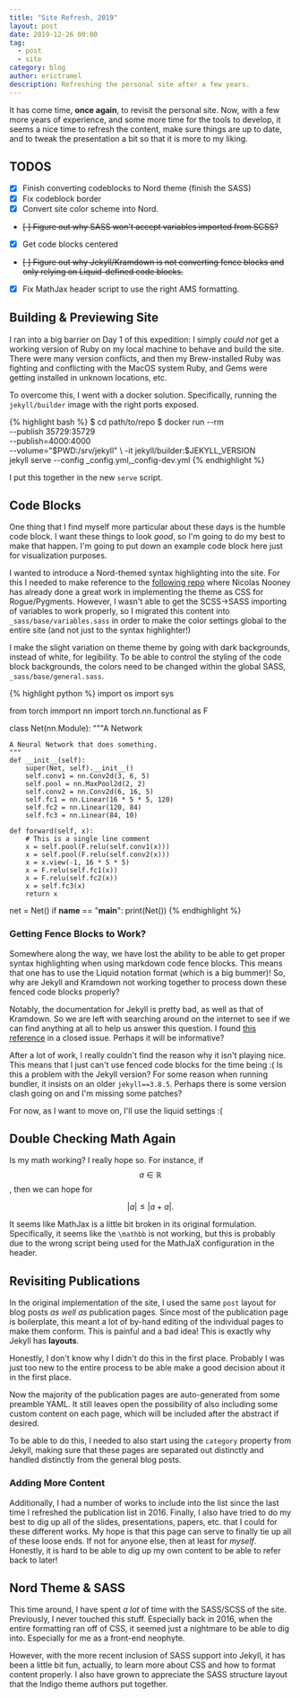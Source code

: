 ```yaml
---
title: "Site Refresh, 2019"
layout: post
date: 2019-12-26 00:00
tag:
  - post
  - site
category: blog
author: erictramel
description: Refreshing the personal site after a few years.
---
```


It has come time, **once again**, to revisit the personal site. Now, with a few 
more years of experience, and some more time for the tools to develop, it seems
a nice time to refresh the content, make sure things are up to date, and to
tweak the presentation a bit so that it is more to my liking.

## TODOS

- [x] Finish converting codeblocks to Nord theme (finish the SASS)
- [x] Fix codeblock border
- [x] Convert site color scheme into Nord.
- ~~[ ] Figure out why SASS won't accept variables imported from SCSS?~~
- [x] Get code blocks centered
- ~~[ ] Figure out why Jekyll/Kramdown is not converting fence blocks and only relying on Liquid-defined code blocks.~~
- [x] Fix MathJax header script to use the right AMS formatting.


## Building & Previewing Site

I ran into a big barrier on Day 1 of this expedition: I simply _could not_ get
a working version of Ruby on my local machine to behave and build the site. There
were many version conflicts, and then my Brew-installed Ruby was fighting and 
conflicting with the MacOS system Ruby, and Gems were getting installed in 
unknown locations, etc.

To overcome this, I went with a docker solution. Specifically, running the 
`jekyll/builder` image with the right ports exposed. 

{% highlight bash %}
$ cd path/to/repo
$ docker run --rm \
 --publish 35729:35729 \
 --publish=4000:4000 \
 --volume="$PWD:/srv/jekyll" \
 -it jekyll/builder:$JEKYLL_VERSION \
 jekyll serve --config _config.yml,_config-dev.yml
{% endhighlight %}

I put this together in the new `serve` script.

## Code Blocks

One thing that I find myself more particular about these days is the humble
code block. I want these things to look _good_, so I'm going to do my best
to make that happen. I'm going to put down an example code block here
just for visualization purposes.

I wanted to introduce a Nord-themed syntax highlighting into the site. For this
I needed to make reference to the [following repo](https://github.com/nnooney/jekyll-theme-nn) where
Nicolas Nooney has already done a great work in implementing the theme as CSS for Rogue/Pygments.
However, I wasn't able to get the SCSS->SASS importing of variables to work
properly, so I migrated this content into `_sass/base/variables.sass` in order
to make the color settings global to the entire site (and not just to the
syntax highlighter!)

I make the slight variation on theme theme by going with dark backgrounds,
instead of white, for legibility. To be able to control the styling of the 
code block backgrounds, the colors need to be changed within the 
global SASS, `_sass/base/general.sass`.

{% highlight python %}
import os
import sys

from torch immport nn
import torch.nn.functional as F

class Net(nn.Module):
    """A Network
    
    A Neural Network that does something.
    """ 
    def __init__(self):
        super(Net, self).__init__()
        self.conv1 = nn.Conv2d(3, 6, 5)
        self.pool = nn.MaxPool2d(2, 2)
        self.conv2 = nn.Conv2d(6, 16, 5)
        self.fc1 = nn.Linear(16 * 5 * 5, 120)
        self.fc2 = nn.Linear(120, 84)
        self.fc3 = nn.Linear(84, 10)

    def forward(self, x):
        # This is a single line comment
        x = self.pool(F.relu(self.conv1(x)))
        x = self.pool(F.relu(self.conv2(x)))
        x = x.view(-1, 16 * 5 * 5)
        x = F.relu(self.fc1(x))
        x = F.relu(self.fc2(x))
        x = self.fc3(x)
        return x

net = Net()
if __name__ == "__main__":
    print(Net())
{% endhighlight %}


### Getting Fence Blocks to Work?

Somewhere along the way, we have lost the ability to be able
to get proper syntax highlighting when using markdown code fence
blocks. This means that one has to use the Liquid notation format
(which is a big bummer)! So, why are Jekyll and Kramdown not
working together to process down these fenced code blocks properly?

Notably, the documentation for Jekyll is pretty bad, as well as
that of Kramdown. So we are left with searching around on the
internet to see if we can find anything at all to help us answer
this question. I found [this reference](https://github.com/jekyll/jekyll/issues/4619#issuecomment-191267346) in a closed
issue. Perhaps it will be informative?

After a lot of work, I really couldn't find the reason why it isn't playing
nice. This means that I just can't use fenced code blocks for the time being :(
Is this a problem with the Jekyll version? For some reason when running 
bundler, it insists on an older `jekyll==3.8.5`. Perhaps there is some version
clash going on and I'm missing some patches?

For now, as I want to move on, I'll use the liquid settings :(

## Double Checking Math Again

Is my math working? I really hope so. For instance, if $$a \in \mathbb{R}$$,
then we can hope for

$$ |a| \leq |a+a|.$$

It seems like MathJax is a little bit broken in its original formulation. Specifically,
it seems like the `\mathbb` is not working, but this is probably due to the wrong
script being used for the MathJaX configuration in the header.

## Revisiting Publications

In the original implementation of the site, I used the same `post` layout
for blog posts _as well as_ publication pages. Since most of the publication
page is boilerplate, this meant a lot of by-hand editing of the individual
pages to make them conform. This is painful and a bad idea! This is exactly
why Jekyll has **layouts**.

Honestly, I don't know why I didn't do this in the first place. Probably I was
just too new to the entire process to be able make a good decision about it
in the first place.

Now the majority of the publication pages are auto-generated from some 
preamble YAML. It still leaves open the possibility of also including some 
custom content on each page, which will be included after the abstract if desired.

To be able to do this, I needed to also start using the `category` property
from Jekyll, making sure that these pages are separated out distinctly and 
handled distinctly from the general blog posts.

### Adding More Content

Additionally, I had a number of works to include into the list since the 
last time I refreshed the publication list in 2016. Finally, I also have tried
to do my best to dig up all of the slides, presentations, papers, etc. that I
could for these different works. My hope is that this page can serve to finally
tie up all of these loose ends. If not for anyone else, then at least for 
_myself_. Honestly, it is hard to be able to dig up my own content to be 
able to refer back to later!

## Nord Theme & SASS

This time around, I have spent _a lot_ of time with the SASS/SCSS of the site.
Previously, I never touched this stuff. Especially back in 2016, when the entire
formatting ran off of CSS, it seemed just a nightmare to be able to dig into.
Especially for me as a front-end neophyte.

However, with the more recent inclusion of SASS support into Jekyll, it has been
a little bit fun, actually, to learn more about CSS and how to format content
properly. I also have grown to appreciate the SASS structure layout that the
Indigo theme authors put together.
